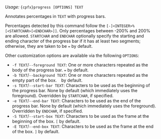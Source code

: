*Usage:* `{cpfx}progress [OPTIONS] TEXT`

Annotates percentages in `TEXT` with progress bars.

Percentages detected by this command follow the `[-]<INTEGER>%[<STARTCHAR>[<ENDCHAR>]]`. Only percentages between -200% and 200% are allowed. `STARTCHAR` and `ENDCHAR` optionally specify the starting and ending character of the progress bar if it has at least two segments; otherwise, they are taken to be `=` by default.

Other customization options are available via the following `OPTIONS`:

* `-f TEXT`/`--foreground TEXT`: One or more characters repeated as the body of the progress bar. `=` by default.
* `-b TEXT`/`--background TEXT`: One or more characters repeated as the empty part of the box. ` ` by default.
* `-s TEXT`/`--start-bar TEXT`: Characters to be used as the beginning of the progress bar. None by default (which immediately uses the foreground). Overridden by `STARTCHAR`, if specified.
* `-e TEXT`/`--end-bar TEXT`: Characters to be used as the end of the progress bar. None by default (which immediately uses the foreground). Overridden by `ENDCHAR`, if specified.
* `-S TEXT`/`--start-box TEXT`: Characters to be used as the frame at the beginning of the box. `[` by default.
* `-E TEXT`/`--end-box TEXT`: Characters to be used as the frame at the end of the box. `]` by default.
